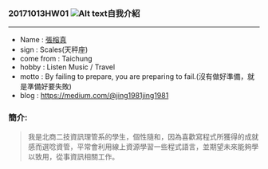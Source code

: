### 20171013HW01   ![Alt text](https://encrypted-tbn0.gstatic.com/images?q=tbn:ANd9GcTF1LEEqEUHy-VA8MWq3xYs6ffqsdx2Jv1kg_wgPoPd7sZEbSZn)**自我介紹**  
------------------------------------------------------
* Name : [張榕真][my]  
* sign : Scales(天秤座)  
* come from : Taichung  
* hobby : Listen Music / Travel  
* motto : By failing to prepare, you are preparing to fail.(沒有做好準備，就是準備好要失敗)  
* blog : <https://medium.com/@jing1981jing1981>

### 簡介:
>我是北商二技資訊理管系的學生，個性隨和，因為喜歡寫程式所獲得的成就感而選唸資管，平常會利用線上資源學習一些程式語言，並期望未來能夠學以致用，從事資訊相關工作。



  [my]: https://www.facebook.com/profile.php?id=100000335034207
